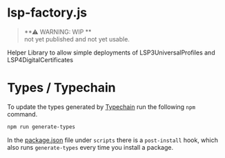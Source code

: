 # lsp-factory.js

> **⚠ WARNING: WIP **  
> not yet published and not yet usable.

Helper Library to allow simple deployments of LSP3UniversalProfiles and LSP4DigitalCertificates

# Types / Typechain

To update the types generated by [Typechain](https://github.com/ethereum-ts/TypeChain) run the following `npm` command.

```bash
npm run generate-types
```

In the [package.json](package.json) file under `scripts` there is a `post-install` hook, which also runs `generate-types` every time you install a package.
